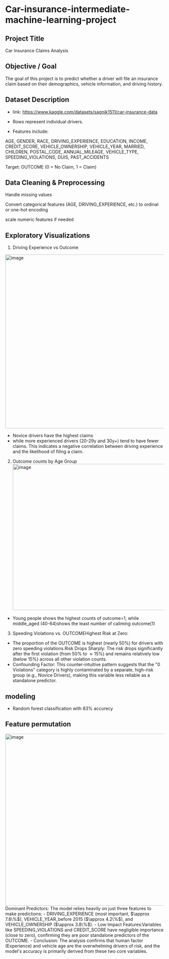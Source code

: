 # Car-insurance-intermediate-machine-learning-project
## Project Title
 Car Insurance Claims Analysis

## Objective / Goal

The goal of this project is to predict whether a driver will file an insurance claim based on their demographics, vehicle information, and driving history.

## Dataset Description
- link: https://www.kaggle.com/datasets/sagnik1511/car-insurance-data
  
- Rows represent individual drivers.

- Features include:

AGE, GENDER, RACE, DRIVING_EXPERIENCE, EDUCATION, INCOME, CREDIT_SCORE, VEHICLE_OWNERSHIP, VEHICLE_YEAR, MARRIED, CHILDREN, POSTAL_CODE, ANNUAL_MILEAGE, VEHICLE_TYPE, SPEEDING_VIOLATIONS, DUIS, PAST_ACCIDENTS

Target: OUTCOME (0 = No Claim, 1 = Claim)

## Data Cleaning & Preprocessing

Handle missing values

Convert categorical features (AGE, DRIVING_EXPERIENCE, etc.) to ordinal or one-hot encoding

scale numeric features if needed

## Exploratory Visualizations
1. Driving Experience vs Outcome 

<img width="863" height="553" alt="image" src="https://github.com/user-attachments/assets/f7f05e4e-5ae6-49eb-a11a-d8da0e944eec" />

-  Novice drivers have the highest claims
-  while more experienced drivers (20-29y and 30y+) tend to have fewer claims. This indicates a negative correlation between driving experience and the likelihood of filing a claim.
2. Outcome counts by Age Group
   <img width="549" height="465" alt="image" src="https://github.com/user-attachments/assets/77aa238f-1f71-4bd1-b880-6870f4ed595a" />
- Young people shows the highest counts of outcome=1, while middle_aged (40-64)shows the least number of caliming outcome(1)

3.  Speeding Violations vs. OUTCOMEHighest Risk at Zero:
- The proportion of the OUTCOME is highest (nearly 50%) for drivers with zero speeding violations.Risk Drops Sharply: The risk drops significantly after the first violation (from 50% to $\approx 15\%$) and remains relatively low (below 15%) across all other violation counts.
- Confounding Factor: This counter-intuitive pattern suggests that the "0 Violations" category is highly contaminated by a separate, high-risk group (e.g., Novice Drivers), making this variable less reliable as a standalone predictor.

## modeling
- Random forest classification with 83% accurecy

## Feature permutation
<img width="862" height="547" alt="image" src="https://github.com/user-attachments/assets/b268f77a-5d0f-465b-8f42-c5a777a9513b" />
Dominant Predictors: The model relies heavily on just three features to make predictions: 
- DRIVING_EXPERIENCE (most important, $\approx 7.8\%$), VEHICLE_YEAR_before 2015 ($\approx 4.2\%$), and VEHICLE_OWNERSHIP ($\approx 3.8\%$).
- Low Impact Features:Variables like SPEEDING_VIOLATIONS and CREDIT_SCORE have negligible importance (close to zero), confirming they are poor standalone predictors of the OUTCOME.
- Conclusion: The analysis confirms that human factor (Experience) and vehicle age are the overwhelming drivers of risk, and the model's accuracy is primarily derived from these two core variables.


